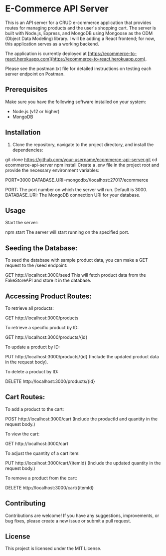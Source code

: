 # E-Commerce API Server

This is an API server for a CRUD e-commerce application that provides routes for managing products and the user's shopping cart. The server is built with Node.js, Express, and MongoDB using Mongoose as the ODM (Object Data Modeling) library. I will be adding a React frontend; for now, this application serves as a working backend.

The application is currently deployed at [https://ecommerce-to-react.herokuapp.com](https://ecommerce-to-react.herokuapp.com).

Please see the postman.txt file for detailed instructions on testing each server endpoint on Postman.

## Prerequisites

Make sure you have the following software installed on your system:

- Node.js (v12 or higher)
- MongoDB

## Installation

1. Clone the repository, navigate to the project directory, and install the dependencies:

git clone https://github.com/your-username/ecommerce-api-server.git
cd ecommerce-api-server
npm install
Create a .env file in the project root and provide the necessary environment variables:

PORT=3000
DATABASE_URI=mongodb://localhost:27017/ecommerce

PORT: The port number on which the server will run. Default is 3000.
DATABASE_URI: The MongoDB connection URI for your database.

## Usage

Start the server:

npm start
The server will start running on the specified port.

## Seeding the Database:
To seed the database with sample product data, you can make a GET request to the /seed endpoint:

GET http://localhost:3000/seed
This will fetch product data from the FakeStoreAPI and store it in the database.

## Accessing Product Routes:
To retrieve all products:

GET http://localhost:3000/products

To retrieve a specific product by ID:

GET http://localhost:3000/products/{id}

To update a product by ID:

PUT http://localhost:3000/products/{id}
(Include the updated product data in the request body).

To delete a product by ID:

DELETE http://localhost:3000/products/{id}

## Cart Routes:

To add a product to the cart:

POST http://localhost:3000/cart
(Include the productId and quantity in the request body.)

To view the cart:

GET http://localhost:3000/cart

To adjust the quantity of a cart item:

PUT http://localhost:3000/cart/{itemId}
(Include the updated quantity in the request body.)

To remove a product from the cart:

DELETE http://localhost:3000/cart/{itemId}

## Contributing
Contributions are welcome! If you have any suggestions, improvements, or bug fixes, please create a new issue or submit a pull request.

## License
This project is licensed under the MIT License.